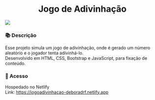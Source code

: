 <h1 align="center">Jogo de Adivinhação</h1>
<img src="https://github.com/deboradrf/jogo-adivinhacao/assets/130398684/5ceda621-5b68-44c3-a607-2796e8d2445d">

### 📚 Descrição
Esse projeto simula um jogo de adivinhação, onde é gerado um número aleatório e o jogador tenta adivinhá-lo.<br>
Desenvolvido em HTML, CSS, Bootstrap e JavaScript, para fixação de conteúdo.

### 📁 Acesso
Hospedado no Netlify <br>
Link: https://jogoadivinhacao-deboradrf.netlify.app
